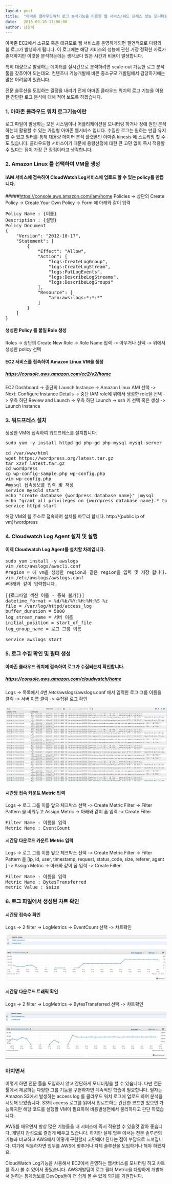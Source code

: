 ```yaml
---
layout: post
title:  "아마존 클라우드워치 로그 분석기능을 이용한 웹 서비스/워드 프레스 성능 모니터링/분석"
date:   2015-09-10 17:00:00
author: 남형석
---
```


아마존 EC2에서 소규모 혹은 대규모로 웹 서비스를 운영하게되면 필연적으로 다량의 웹 로그가 발생하게 됩니다. 
이 로그에는 해당 서비스의 성능에 관한 가장 정확한 자료가 존재하지만 이것을 분석하는데는 생각보다 많은 시간과 비용이 발생합니다. 

특히 대량으로 발생하는 데이터를 실시간으로 분석하려면 scale-out 가능한 로그 분석 툴을 갖추어야 되는데요. 
컨텐츠나 기능개발에 바쁜 중소규모 개발팀에서 감당하기에는 많은 어려움이 있습니다. 

전문 솔루션을 도입하는 결정을 내리기 전에 아마존 클라우드 워치의 로그 기능을 이용한 간단한 로그 분석에 대해 적어 보도록 하겠습니다.
 
### 1. 아마존 클라우드 워치 로그기능이란
로그 파일이 발생하는 모든 시스템이나 어플리케이션을 모니터링 하거나 장애 원인 분석하는데 활용할 수 있는 가입형 아마존 웹서비스 입니다. 수집한 로그는 원하는 만큼 유지할 수 있고 필터를 통해 대용량 데이터 분석 플랫폼인 아마존 kinesis 에 스트리밍 할 수 도 있습니다. 클라우드형 서비스이기 때문에 용량산정에 대한 큰 고민 없이 즉시 적용할 수 있다는 점이 가장 큰 장점이라고 생각합니다. 

### 2. Amazon Linux 를 선택하여 VM을 생성
#### IAM 서비스에 접속하여 CloudWatch Log서비스에 업로드 할 수 있는 policy를 만듭니다. 
#####https://console.aws.amazon.com/iam/home 
Policies -> 상단의 Create Policy -> Create Your Own Policy -> Form 에 아래와 같이 입력
<pre>
Policy Name : {이름}
Description : {설명}
Policy Document
{
    "Version": "2012-10-17",
    "Statement": [
        {
            "Effect": "Allow",
            "Action": [
                "logs:CreateLogGroup",
                "logs:CreateLogStream",
                "logs:PutLogEvents",
                "logs:DescribeLogStreams",
                "logs:DescribeLogGroups"
            ],
            "Resource": [
                "arn:aws:logs:*:*:*"
            ]
        }
    ]
}
</pre>

#### 생성한 Policy 를 붙일 Role 생성 
Roles -> 상단의 Create New Role -> Role Name 입력 -> 아무거나 선택 -> 위에서 생성한 policy 선택

#### EC2 서비스를 접속하여 Amazon Linux VM을 생성
##### https://console.aws.amazon.com/ec2/v2/home
EC2 Dashboard -> 중단의 Launch Instance -> Amazon Linux AMI 선택 -> Next: Configure Instance Details -> 중단 IAM role에 위에서 생성한 role을 선택 -> 우측 하단 Review and Launch -> 우측 하단 Launch -> ssh 키 선택 혹은 생성 -> Launch Instance


### 3. 워드프레스 설치
생성한 VM에 접속하여 워드프레스를 설치합니다.

<pre>
sudo yum -y install httpd gd php-gd php-mysql mysql-server

cd /var/www/html
wget https://wordpress.org/latest.tar.gz
tar xzvf latest.tar.gz
cd wordpress
cp wp-config-sample.php wp-config.php
vim wp-config.php 
#mysql 접속정보를 입력 및 저장
service mysqld start
echo "create database {wordpress database name}" |mysql 
echo "grant all privileges on {wordpress database name}.* to {wordpress database user}@localhost ideitified by '{wordpress database password}'" |mysql 
service httpd start
</pre>

해당 VM의 웹 주소로 접속하여 설치를 마무리 합니다.
http://{public ip of vm}/wordpress

### 4. Cloudwatch Log Agent 설치 및 실행
#### 이제 Cloudwatch Log Agent를 설치할 차례입니다. 
<pre>
sudo yum install -y awslogs
vim /etc/awslogs/awscli.conf
#region = 에 vm을 생성한 region과 같은 region을 입력 및 저장 합니다. 이것을 생략하면 N.Virginia 에 로그가 업로드 됩니다.
vim /etc/awslogs/awslogs.conf
#아래와 같이 입력합니다.

[{로그파일 섹션 이름 - 중복 불가)}]
datetime_format = %d/%b/%Y:%H:%M:%S %z
file = /var/log/httpd/access_log
buffer_duration = 5000
log_stream_name = 서버 이름
initial_position = start_of_file
log_group_name = 로그 그룹 이름

service awslogs start
</pre>

### 5. 로그 수집 확인 및 필터 생성
#### 아마존 클라우드 워치에 접속하여 로그가 수집되는지 확인합니다.
##### https://console.aws.amazon.com/cloudwatch/home
Logs -> 목록에서 4번 /etc/awslogs/awslogs.conf 에서 입력한 로그 그룹 이름을 클릭 -> 서버 이름 클릭 -> 수집된 로그 확인

![Cloud Watch Log](/assets/images/hsnam/01/2015-09-10-AWS-CloudWatch-LogViewer.PNG)

#### 시간당 접속 카운트 Metric 입력
Logs -> 로그 그룹 이름 앞으 체크박스 선택 -> Create Metric Filter -> Filter Pattern 을 비워두고 Assign Metric -> 아래와 같이 폼 입력 -> Create Filter
<pre>
Filter Name : 이름을 입력
Metric Name : EventCount 
</pre>
#### 시간당 다운로드 카운트 Metric 입력
Logs -> 로그 그룹 이름 앞으 체크박스 선택 -> Create Metric Filter -> Filter Pattern 을 [ip, id, user, timestamp, request, status_code, size, referer, agent ] -> Assign Metric -> 아래와 같이 폼 입력 -> Create Filter
<pre>
Filter Name : 이름을 입력
Metric Name : BytesTransferred
metric Value : $size
</pre> 
### 6. 로그 파일에서 생성된 챠트 확인
#### 시간당 접속수 확인
Logs -> 2 filter -> LogMetrics -> EventCount 선택 -> 챠트확인

![Cloud Watch Event Count](/assets/images/hsnam/01/2015-09-10-AWS-CloudWatch-EventCount.PNG)

#### 시간당 다운로드 트래픽 확인
Logs -> 2 filter -> LogMetrics -> BytesTransferred 선택 -> 챠트확인

![Cloud Watch Bytes Transferred](/assets/images/hsnam/01/2015-09-10-AWS-CloudWatch-BytesTransferred.PNG)

### 마치면서 
이렇게 하면 전문 툴을 도입하지 않고 간단하게 모니터링을 할 수 있습니다.
다만 전문 툴에서 제공하는 다양한 그룹 기능을 구현하자면 계속적인 학습이 필요합니다. 필자는 Amazon S3에서 발생하는 access log 를 클라우드 워치 로그에 업로드 하여 분석을 시도해 보았습니다. S3의 access 로그를 읽어서 업로드하는 간단한 코드만 있으면 가능하지만  해당 코드를 실행할 VM이 필요하여 비용발생면에서 불리하다고 판단 하였습니다. 

AWS를 배우면서 항상 많은 기능들을 내 서비스에 즉시 적용할 수 있을것 같아  좋습니다. 개발자 감성으로 즐겁게 배우고 있습니다. 하지만 실제 업무 에서는 전문 솔루션의 기능과 비교하고 AWS에서 어떻게 구현할지 고민해야 된다는 점이 부담으로 느껴집니다. 여기에 적응하자면 업무를 AWS에 맞추거나 자체 솔루션을 도입하거나 해야 하겠지요.

CloudWatch Log기능을 사용해서 EC2에서 운영하는 웹서비스를 모니터링 하고 챠트를 즉시 볼 수 있어서 좋았습니다. AWS개발팀이 로그 필터 Metric을 다양하게 개발해서 원하는 통계정보를 DevOps들이 더 쉽게 볼 수 있게 되기를 기원합니다.               